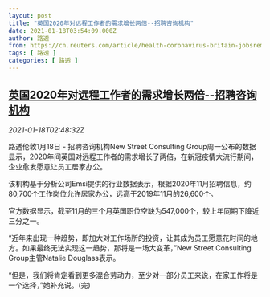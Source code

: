```yaml
---
layout: post
title: "英国2020年对远程工作者的需求增长两倍--招聘咨询机构"
date: 2021-01-18T03:54:09.000Z
author: 路透
from: https://cn.reuters.com/article/health-coronavirus-britain-jobsremote-01-idCNKBS29N05K
tags: [ 路透 ]
categories: [ 路透 ]
---
```

<!--1610942049000-->
[英国2020年对远程工作者的需求增长两倍--招聘咨询机构](https://cn.reuters.com/article/health-coronavirus-britain-jobsremote-01-idCNKBS29N05K)
------

<div>
<div><i>2021-01-18T02:48:32Z</i></div><p>路透伦敦1月18日 - 招聘咨询机构New Street Consulting Group周一公布的数据显示，2020年间英国对远程工作者的需求增长了两倍，在新冠疫情大流行期间，企业愈发愿意让员工居家办公。</p><p>该机构基于分析公司Emsi提供的行业数据表示，根据2020年11月招聘信息，约80,700个工作岗位允许居家办公，远高于2019年11月的26,600个。</p><p>官方数据显示，截至11月的三个月英国职位空缺为547,000个，较上年同期下降近三分之一。</p><p>“近年来出现一种趋势，即加大对工作场所的投资，让其成为员工愿意花时间的地方。如果最终无法实现这一趋势，那将是一场大变革，”New Street Consulting Group主管Natalie Douglass表示。</p><p>“但是，我们将肯定看到更多混合劳动力，至少对一部分员工来说，在家工作将是一个选择，”她补充说。(完)</p>
</div>

